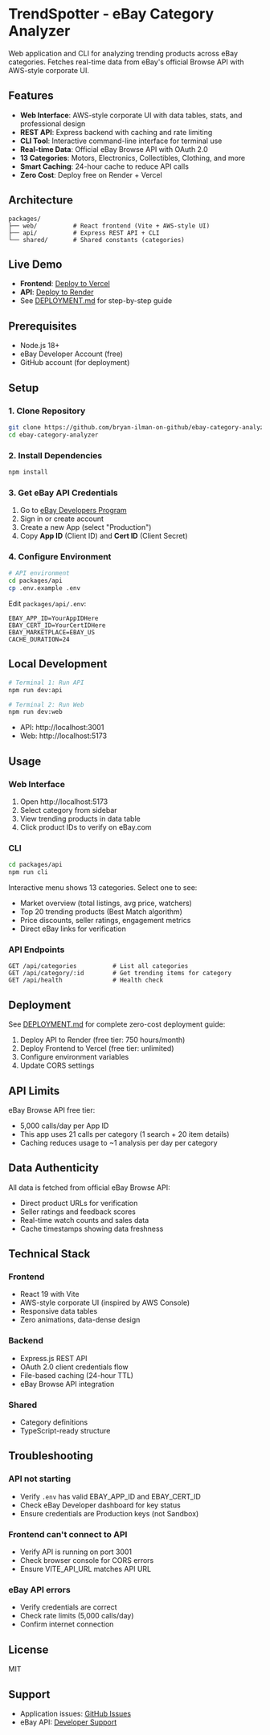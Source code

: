 # TrendSpotter - eBay Category Analyzer

Web application and CLI for analyzing trending products across eBay categories. Fetches real-time data from eBay's official Browse API with AWS-style corporate UI.

## Features

- **Web Interface**: AWS-style corporate UI with data tables, stats, and professional design
- **REST API**: Express backend with caching and rate limiting
- **CLI Tool**: Interactive command-line interface for terminal use
- **Real-time Data**: Official eBay Browse API with OAuth 2.0
- **13 Categories**: Motors, Electronics, Collectibles, Clothing, and more
- **Smart Caching**: 24-hour cache to reduce API calls
- **Zero Cost**: Deploy free on Render + Vercel

## Architecture

```
packages/
├── web/          # React frontend (Vite + AWS-style UI)
├── api/          # Express REST API + CLI
└── shared/       # Shared constants (categories)
```

## Live Demo

- **Frontend**: [Deploy to Vercel](https://vercel.com)
- **API**: [Deploy to Render](https://render.com)
- See [DEPLOYMENT.md](DEPLOYMENT.md) for step-by-step guide

## Prerequisites

- Node.js 18+
- eBay Developer Account (free)
- GitHub account (for deployment)

## Setup

### 1. Clone Repository

```bash
git clone https://github.com/bryan-ilman-on-github/ebay-category-analyzer.git
cd ebay-category-analyzer
```

### 2. Install Dependencies

```bash
npm install
```

### 3. Get eBay API Credentials

1. Go to [eBay Developers Program](https://developer.ebay.com/my/keys)
2. Sign in or create account
3. Create a new App (select "Production")
4. Copy **App ID** (Client ID) and **Cert ID** (Client Secret)

### 4. Configure Environment

```bash
# API environment
cd packages/api
cp .env.example .env
```

Edit `packages/api/.env`:

```env
EBAY_APP_ID=YourAppIDHere
EBAY_CERT_ID=YourCertIDHere
EBAY_MARKETPLACE=EBAY_US
CACHE_DURATION=24
```

## Local Development

```bash
# Terminal 1: Run API
npm run dev:api

# Terminal 2: Run Web
npm run dev:web
```

- API: http://localhost:3001
- Web: http://localhost:5173

## Usage

### Web Interface

1. Open http://localhost:5173
2. Select category from sidebar
3. View trending products in data table
4. Click product IDs to verify on eBay.com

### CLI

```bash
cd packages/api
npm run cli
```

Interactive menu shows 13 categories. Select one to see:

- Market overview (total listings, avg price, watchers)
- Top 20 trending products (Best Match algorithm)
- Price discounts, seller ratings, engagement metrics
- Direct eBay links for verification

### API Endpoints

```
GET /api/categories          # List all categories
GET /api/category/:id        # Get trending items for category
GET /api/health              # Health check
```

## Deployment

See [DEPLOYMENT.md](DEPLOYMENT.md) for complete zero-cost deployment guide:

1. Deploy API to Render (free tier: 750 hours/month)
2. Deploy Frontend to Vercel (free tier: unlimited)
3. Configure environment variables
4. Update CORS settings

## API Limits

eBay Browse API free tier:
- 5,000 calls/day per App ID
- This app uses 21 calls per category (1 search + 20 item details)
- Caching reduces usage to ~1 analysis per day per category

## Data Authenticity

All data is fetched from official eBay Browse API:

- Direct product URLs for verification
- Seller ratings and feedback scores
- Real-time watch counts and sales data
- Cache timestamps showing data freshness

## Technical Stack

### Frontend
- React 19 with Vite
- AWS-style corporate UI (inspired by AWS Console)
- Responsive data tables
- Zero animations, data-dense design

### Backend
- Express.js REST API
- OAuth 2.0 client credentials flow
- File-based caching (24-hour TTL)
- eBay Browse API integration

### Shared
- Category definitions
- TypeScript-ready structure

## Troubleshooting

### API not starting
- Verify `.env` has valid EBAY_APP_ID and EBAY_CERT_ID
- Check eBay Developer dashboard for key status
- Ensure credentials are Production keys (not Sandbox)

### Frontend can't connect to API
- Verify API is running on port 3001
- Check browser console for CORS errors
- Ensure VITE_API_URL matches API URL

### eBay API errors
- Verify credentials are correct
- Check rate limits (5,000 calls/day)
- Confirm internet connection

## License

MIT

## Support

- Application issues: [GitHub Issues](https://github.com/bryan-ilman-on-github/ebay-category-analyzer/issues)
- eBay API: [Developer Support](https://developer.ebay.com/support)
